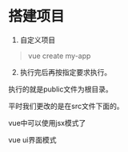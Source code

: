 # 搭建项目

1. 自定义项目
> vue create my-app

2. 执行完后再按指定要求执行。


执行的就是public文件为根目录。

平时我们更改的是在src文件下面的。

vue中可以使用jsx模式了

vue ui界面模式